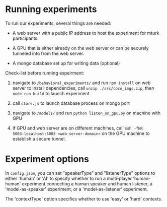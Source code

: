# Running experiments

To run our experiments, several things are needed:

* A web server with a public IP address to host the experiment for mturk participants.

* A GPU that is either already on the web server or can be securely tunneled into from the web server.

* A mongo database set up for writing data (optional)

Check-list before running expeirment:

1) navigate to `/behavioral_experiments/` and run `npm install` on web server to install dependencies, call `unzip ./src/coco_imgs.zip`, then `node run build` to launch experiment

2) call `store.js` to launch database process on mongo port

3) navigate to `/models/` and run `python listen_on_gpu.py` on machine with GPU

4) if GPU and web server are on different machines, call `ssh -fNR 5003:localhost:5003 <web-server-domain>` on the GPU machine to establish a secure tunnel.

# Experiment options

In `config.json`, you can set "speakerType" and "listenerType" options to either 'human' or 'AI' to specify whether to run a multi-player 'human-human' experiment connecting a human speaker and human listener, a 'model-as-speaker' experiment, or a 'model-as-listener' experiment.

The 'contextType' option specifies whether to use 'easy' or 'hard' contexts.